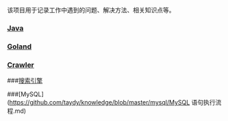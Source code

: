 该项目用于记录工作中遇到的问题、解决方法、相关知识点等。

### [Java](https://github.com/taydy/knowledge/tree/master/java) 

### [Goland](https://github.com/taydy/knowledge/tree/master/goland)

### [Crawler](https://github.com/taydy/knowledge/tree/master/crawler)

###[搜索引擎](https://github.com/taydy/knowledge/tree/master/%E6%90%9C%E7%B4%A2%E5%BC%95%E6%93%8E)

###[MySQL](https://github.com/taydy/knowledge/blob/master/mysql/MySQL 语句执行流程.md)

